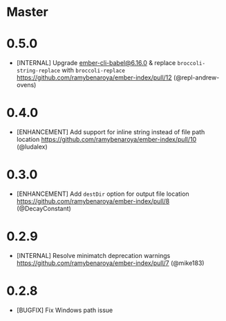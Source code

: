 # Master

# 0.5.0
- [INTERNAL] Upgrade ember-cli-babel@6.16.0 & replace `broccoli-string-replace` with `broccoli-replace` 
https://github.com/ramybenaroya/ember-index/pull/12 (@repl-andrew-ovens)

# 0.4.0
- [ENHANCEMENT] Add support for inline string instead of file path location https://github.com/ramybenaroya/ember-index/pull/10 (@ludalex)

# 0.3.0
- [ENHANCEMENT] Add `destDir` option for output file location https://github.com/ramybenaroya/ember-index/pull/8 (@DecayConstant)

# 0.2.9
- [INTERNAL] Resolve minimatch deprecation warnings https://github.com/ramybenaroya/ember-index/pull/7 (@mike183)

# 0.2.8
- [BUGFIX] Fix Windows path issue